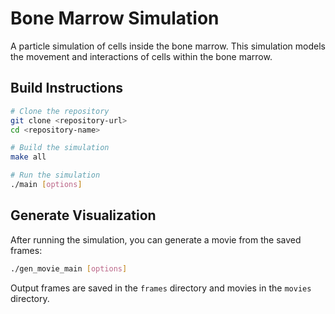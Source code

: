 # Bone Marrow Simulation

A particle simulation of cells inside the bone marrow. This simulation models the movement and interactions of cells within the bone marrow.

## Build Instructions

```bash
# Clone the repository
git clone <repository-url>
cd <repository-name>

# Build the simulation
make all

# Run the simulation
./main [options]
```

## Generate Visualization

After running the simulation, you can generate a movie from the saved frames:

```bash
./gen_movie_main [options]
```

Output frames are saved in the `frames` directory and movies in the `movies` directory. 
